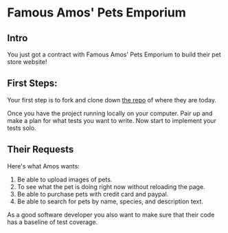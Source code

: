 # Famous Amos' Pets Emporium

## Intro

You just got a contract with Famous Amos' Pets Emporium to build their pet store website!

## First Steps:

Your first step is to fork and clone down [the repo](https://github.com/Product-College-Labs/pets-emporium-js) of where they are today.

Once you have the project running locally on your computer. Pair up and make a plan for what tests you want to write. Now start to implement your tests solo.

## Their Requests

Here's what Amos wants:

1. Be able to upload images of pets.
1. To see what the pet is doing right now without reloading the page.
1. Be able to purchase pets with credit card and paypal.
1. Be able to search for pets by name, species, and description text.

As a good software developer you also want to make sure that their code has a baseline of test coverage.
